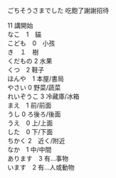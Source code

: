 ごちそうさまでした 吃飽了謝謝招待   

11 講開始  
なこ　1　貓  
こども　0　小孩  
き　１　樹  
くだもの 2 水果  
くつ　2 鞋子  
ほんや　1 本屋/書局  
やさい 0 野菜/蔬菜  
れいぞうこ 3 冷藏庫/冰箱  
まえ　1 前/前面  
うし 0 ろ後ろ/後面  
うえ　0 上/上面   
した　0 下/下面  
ちかく 2　近く/附近  
なか　1 中/中間  
あります　3 有...事物    
います　2 有...人或動物  


